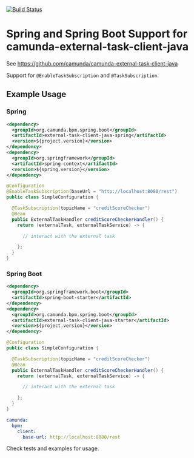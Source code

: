 [![Build Status](https://travis-ci.org/osteinhauer/camunda-external-task-client-java-spring.svg?branch=master)](https://travis-ci.org/osteinhauer/camunda-external-task-client-java-spring)

# Spring and Spring Boot Support for camunda-external-task-client-java

See https://github.com/camunda/camunda-external-task-client-java

Support for `@EnableTaskSubscription` and `@TaskSubscription`. 

## Example Usage

### Spring

```xml
<dependency>
  <groupId>org.camunda.bpm.spring.boot</groupId>
  <artifactId>external-task-client-java-spring</artifactId>
  <version>${project.version}</version>
</dependency>
<dependency>
  <groupId>org.springframework</groupId>
  <artifactId>spring-context</artifactId>
  <version>${spring.version}</version>
</dependency>
```

```java
@Configuration
@EnableTaskSubscription(baseUrl = "http://localhost:8080/rest")
public class SimpleConfiguration {

  @TaskSubscription(topicName = "creditScoreChecker")
  @Bean
  public ExternalTaskHandler creditScoreCheckerHandler() {
    return (externalTask, externalTaskService) -> {

      // interact with the external task

    };
  }
}
```

### Spring Boot

```xml
<dependency>
  <groupId>org.springframework.boot</groupId>
  <artifactId>spring-boot-starter</artifactId>
</dependency>
<dependency>
  <groupId>org.camunda.bpm.spring.boot</groupId>
  <artifactId>external-task-client-java-starter</artifactId>
  <version>${project.version}</version>
</dependency>
```

```java
@Configuration
public class SimpleConfiguration {

  @TaskSubscription(topicName = "creditScoreChecker")
  @Bean
  public ExternalTaskHandler creditScoreCheckerHandler() {
    return (externalTask, externalTaskService) -> {

      // interact with the external task

    };
  }
}
```

```yaml
camunda:
  bpm:
    client:
      base-url: http://localhost:8080/rest
```


Check tests and examples for usage.
